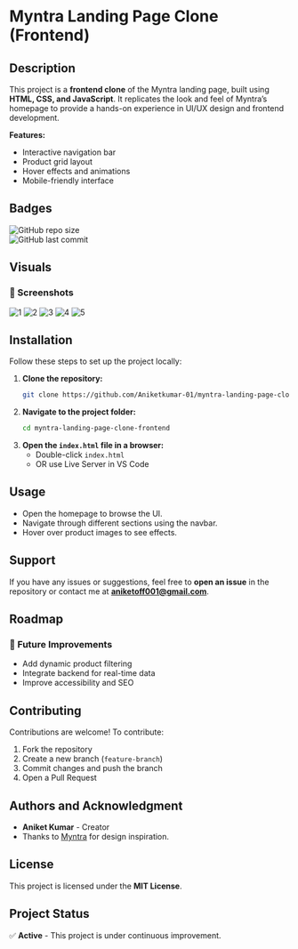 # Myntra Landing Page Clone (Frontend)  

## Description  
This project is a **frontend clone** of the Myntra landing page, built using **HTML, CSS, and JavaScript**. It replicates the look and feel of Myntra’s homepage to provide a hands-on experience in UI/UX design and frontend development.  

**Features:**   
- Interactive navigation bar  
- Product grid layout  
- Hover effects and animations  
- Mobile-friendly interface  

## Badges  
![GitHub repo size](https://img.shields.io/github/repo-size/Aniketkumar-01/myntra-landing-page-clone-frontend)  
![GitHub last commit](https://img.shields.io/github/last-commit/Aniketkumar-01/myntra-landing-page-clone-frontend)  

## Visuals  
### 📸 Screenshots
![1](https://github.com/user-attachments/assets/6c55fd7b-29aa-4681-b99e-67cef0160bf6)
![2](https://github.com/user-attachments/assets/44cb4d2d-414b-4c62-b5fe-9351457947b0)
![3](https://github.com/user-attachments/assets/c7f2a5e6-9a5a-4132-ab9d-ed38b072e482)
![4](https://github.com/user-attachments/assets/3e0dfbdd-5f16-42a1-8203-5876c3f1e20f)
![5](https://github.com/user-attachments/assets/cf74f114-3d58-4fee-8812-53a81ba34b00)



## Installation  
Follow these steps to set up the project locally:  

1. **Clone the repository:**  
   ```bash
   git clone https://github.com/Aniketkumar-01/myntra-landing-page-clone-frontend.git
   ```
2. **Navigate to the project folder:**  
   ```bash
   cd myntra-landing-page-clone-frontend
   ```
3. **Open the `index.html` file in a browser:**  
   - Double-click `index.html`  
   - OR use Live Server in VS Code  

## Usage  
- Open the homepage to browse the UI.  
- Navigate through different sections using the navbar.  
- Hover over product images to see effects.  

## Support  
If you have any issues or suggestions, feel free to **open an issue** in the repository or contact me at **aniketoff001@gmail.com**.  

## Roadmap  
### 🚀 Future Improvements  
- Add dynamic product filtering  
- Integrate backend for real-time data  
- Improve accessibility and SEO  

## Contributing  
Contributions are welcome! To contribute:  
1. Fork the repository  
2. Create a new branch (`feature-branch`)  
3. Commit changes and push the branch  
4. Open a Pull Request  

## Authors and Acknowledgment  
- **Aniket Kumar** - Creator  
- Thanks to [Myntra](https://www.myntra.com/) for design inspiration.  

## License  
This project is licensed under the **MIT License**.  

## Project Status  
✅ **Active** - This project is under continuous improvement.  

